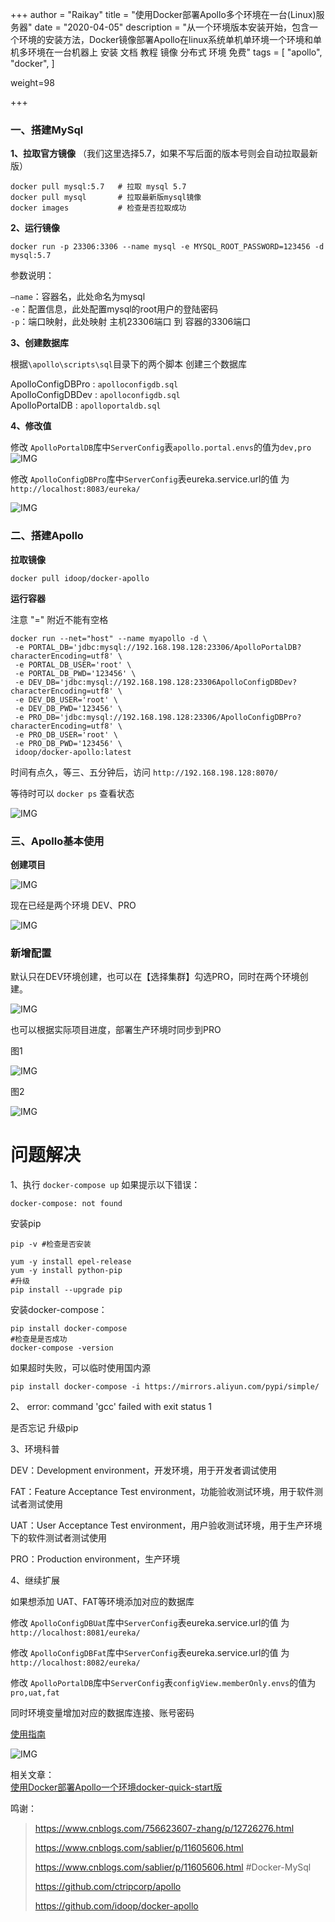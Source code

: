 +++
author = "Raikay"
title = "使用Docker部署Apollo多个环境在一台(Linux)服务器"
date = "2020-04-05"
description = "从一个环境版本安装开始，包含一个环境的安装方法，Docker镜像部署Apollo在linux系统单机单环境一个环境和单机多环境在一台机器上 安装 文档 教程 镜像 分布式 环境 免费"
tags = [
    "apollo",
    "docker",
]

weight=98

+++


### 一、搭建MySql

**1、拉取官方镜像**
（我们这里选择5.7，如果不写后面的版本号则会自动拉取最新版）

```
docker pull mysql:5.7   # 拉取 mysql 5.7
docker pull mysql       # 拉取最新版mysql镜像
docker images           # 检查是否拉取成功
```

**2、运行镜像**

```
docker run -p 23306:3306 --name mysql -e MYSQL_ROOT_PASSWORD=123456 -d mysql:5.7
```

参数说明：

`–name`：容器名，此处命名为mysql  
`-e`：配置信息，此处配置mysql的root用户的登陆密码  
`-p`：端口映射，此处映射 主机23306端口 到 容器的3306端口  

**3、创建数据库**

根据`\apollo\scripts\sql`目录下的两个脚本 创建三个数据库  

ApolloConfigDBPro : `apolloconfigdb.sql`  
ApolloConfigDBDev  : `apolloconfigdb.sql`  
ApolloPortalDB : `apolloportaldb.sql`  

**4、修改值**

修改 `ApolloPortalDB`库中`ServerConfig`表`apollo.portal.envs`的值为`dev,pro`  
![IMG](https://gitee.com/imgrep001/m1/raw/master/20200811155302.png)



修改 `ApolloConfigDBPro`库中`ServerConfig`表eureka.service.url的值 为`http://localhost:8083/eureka/`

![IMG](https://gitee.com/imgrep001/m1/raw/master/20200811160145.png)


### 二、搭建Apollo

**拉取镜像**

```
docker pull idoop/docker-apollo
```

**运行容器**

注意 "=" 附近不能有空格

```
docker run --net="host" --name myapollo -d \
 -e PORTAL_DB='jdbc:mysql://192.168.198.128:23306/ApolloPortalDB?characterEncoding=utf8' \
 -e PORTAL_DB_USER='root' \
 -e PORTAL_DB_PWD='123456' \
 -e DEV_DB='jdbc:mysql://192.168.198.128:23306ApolloConfigDBDev?characterEncoding=utf8' \
 -e DEV_DB_USER='root' \
 -e DEV_DB_PWD='123456' \
 -e PRO_DB='jdbc:mysql://192.168.198.128:23306/ApolloConfigDBPro?characterEncoding=utf8' \
 -e PRO_DB_USER='root' \
 -e PRO_DB_PWD='123456' \
 idoop/docker-apollo:latest 
```



时间有点久，等三、五分钟后，访问 `http://192.168.198.128:8070/`

等待时可以 `docker ps` 查看状态

![IMG](https://gitee.com/imgrep001/m1/raw/master/20200811172434.png)



### 三、Apollo基本使用



**创建项目**

![IMG](https://gitee.com/imgrep001/m1/raw/master/20200811172640.png)



现在已经是两个环境 DEV、PRO

![IMG](https://gitee.com/imgrep001/m1/raw/master/20200811172833.png)



### 新增配置

默认只在DEV环境创建，也可以在【选择集群】勾选PRO，同时在两个环境创建。

![IMG](https://gitee.com/imgrep001/m1/raw/master/20200811173324.png)



也可以根据实际项目进度，部署生产环境时同步到PRO

图1

![IMG](https://gitee.com/imgrep001/m1/raw/master/20200811173713.png)

图2

![IMG](https://gitee.com/imgrep001/m1/raw/master/20200811173733.png)



# 问题解决

1、执行 `docker-compose up`  如果提示以下错误：

```
docker-compose: not found
```

安装pip

```
pip -v #检查是否安装

yum -y install epel-release
yum -y install python-pip
#升级
pip install --upgrade pip
```

安装docker-compose：

```
pip install docker-compose
#检查是是否成功
docker-compose -version
```

如果超时失败，可以临时使用国内源

```
pip install docker-compose -i https://mirrors.aliyun.com/pypi/simple/
```



2、 error: command 'gcc' failed with exit status 1  

是否忘记 升级pip  

3、环境科普  

DEV：Development environment，开发环境，用于开发者调试使用  

FAT：Feature Acceptance Test environment，功能验收测试环境，用于软件测试者测试使用  

UAT：User Acceptance Test environment，用户验收测试环境，用于生产环境下的软件测试者测试使用  

PRO：Production environment，生产环境  

4、继续扩展  

如果想添加 UAT、FAT等环境添加对应的数据库  

修改 `ApolloConfigDBUat`库中`ServerConfig`表eureka.service.url的值 为`http://localhost:8081/eureka/`  

修改 `ApolloConfigDBFat`库中`ServerConfig`表eureka.service.url的值 为`http://localhost:8082/eureka/ ` 

修改 `ApolloPortalDB`库中`ServerConfig`表`configView.memberOnly.envs`的值为`pro,uat,fat`    

同时环境变量增加对应的数据库连接、账号密码  

[使用指南](https://github.com/ctripcorp/apollo/wiki/Apollo%E4%BD%BF%E7%94%A8%E6%8C%87%E5%8D%97#%E4%B8%80%E6%99%AE%E9%80%9A%E5%BA%94%E7%94%A8%E6%8E%A5%E5%85%A5%E6%8C%87%E5%8D%97)

![IMG](https://gitee.com/imgrep001/m1/raw/master/20200812105011.png)

相关文章：  
[使用Docker部署Apollo一个环境docker-quick-start版](http://blog.raikay.com/post/2020/apollo-one/)



鸣谢：

>  https://www.cnblogs.com/756623607-zhang/p/12726276.html
> 
> https://www.cnblogs.com/sablier/p/11605606.html
> 
> https://www.cnblogs.com/sablier/p/11605606.html #Docker-MySql
> 
> https://github.com/ctripcorp/apollo
> 
> https://github.com/idoop/docker-apollo